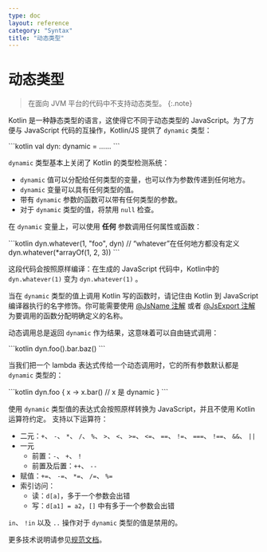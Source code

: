 ```yaml
---
type: doc
layout: reference
category: "Syntax"
title: "动态类型"
---
```


# 动态类型

> 在面向 JVM 平台的代码中不支持动态类型。
{:.note}

Kotlin 是一种静态类型的语言，这使得它不同于动态类型的 JavaScript。为了方便与 JavaScript 代码的互操作，Kotlin/JS 提供了 `dynamic` 类型：

<div class="sample" markdown="1" theme="idea" data-highlight-only>
```kotlin
val dyn: dynamic = ……
```
</div>

`dynamic` 类型基本上关闭了 Kotlin 的类型检测系统：

  - `dynamic` 值可以分配给任何类型的变量，也可以作为参数传递到任何地方。
  - `dynamic` 变量可以具有任何类型的值。
  - 带有 `dynamic` 参数的函数可以带有任何类型的参数。
  - 对于 `dynamic` 类型的值，将禁用 `null` 检查。

在 `dynamic` 变量上，可以使用 **任何** 参数调用任何属性或函数：

<div class="sample" markdown="1" theme="idea" data-highlight-only>
```kotlin
dyn.whatever(1, "foo", dyn) // “whatever”在任何地方都没有定义
dyn.whatever(*arrayOf(1, 2, 3))
```
</div>

这段代码会按照原样编译：在生成的 JavaScript 代码中，Kotlin中的 `dyn.whatever(1)` 变为 `dyn.whatever(1)`
。

当在 `dynamic` 类型的值上调用 Kotlin 写的函数时，请记住由
Kotlin 到 JavaScript 编译器执行的名字修饰。你可能需要使用 [@JsName 注解](js-to-kotlin-interop.html#jsname-注解) 或者 [@JsExport 注解](js-to-kotlin-interop.html#jsexport-annotation)为要调用的函数分配明确定义的名称。

动态调用总是返回 `dynamic` 作为结果，这意味着可以自由链式调用：

<div class="sample" markdown="1" theme="idea" data-highlight-only>
```kotlin
dyn.foo().bar.baz()
```
</div>

当我们把一个 lambda 表达式传给一个动态调用时，它的所有参数默认都是 `dynamic` 类型的：

<div class="sample" markdown="1" theme="idea" data-highlight-only>
```kotlin
dyn.foo {
    x -> x.bar() // x 是 dynamic
}
```
</div>

使用 `dynamic` 类型值的表达式会按照原样转换为 JavaScript，并且不使用 Kotlin 运算符约定。
支持以下运算符：

* 二元：`+`、 `-`、 `*`、 `/`、 `%`、 `>`、 `<`、 `>=`、 `<=`、 `==`、 `!=`、 `===`、 `!==`、 `&&`、 `||`
* 一元
    * 前置：`-`、 `+`、 `!`
    * 前置及后置：`++`、 `--`
* 赋值：`+=`、 `-=`、 `*=`、 `/=`、 `%=`
* 索引访问：
    * 读：`d[a]`，多于一个参数会出错
    * 写：`d[a1] = a2`，`[]` 中有多于一个参数会出错

`in`、 `!in` 以及 `..` 操作对于 `dynamic` 类型的值是禁用的。

更多技术说明请参见[规范文档](https://github.com/JetBrains/kotlin/blob/master/spec-docs/dynamic-types.md)。
